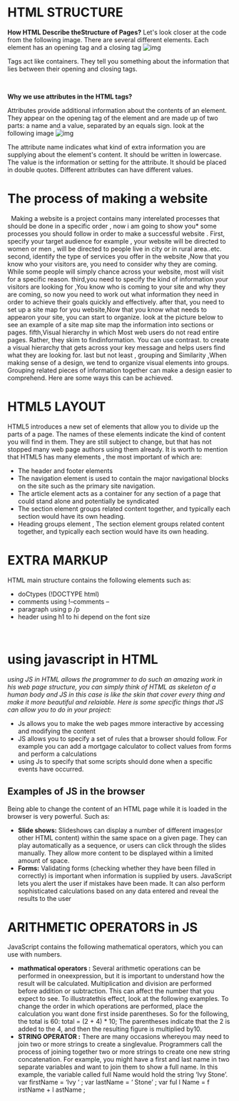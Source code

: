 # HTML STRUCTURE
**How HTML  Describe theStructure of Pages?**
Let's look closer at the code from the following image.
There are several different elements. Each
element has an opening tag and a closing tag
![img](https://alleasytricks.files.wordpress.com/2015/02/page_structure_example.jpg)

Tags act like containers. They tell you
something about the information that lies
between their opening and closing tags.


&nbsp;

**Why we use attributes in the HTML tags?**

Attributes provide additional information
about the contents of an element. They appear
on the opening tag of the element and are
made up of two parts: a name and a value,
separated by an equals sign. look at the following image
![img](https://th.bing.com/th/id/Rbde8b80c8d33084b030f973eeffa5e88?rik=Auy4EfuD3Btyxg&riu=http%3a%2f%2fwww.w3schools.in%2fwp-content%2fuploads%2f2014%2f07%2fHTML-attribute.jpg&ehk=AYaKpU7EUHjeyAnOow%2b3yBue8vMswOYuLOBy58xpCcY%3d&risl=&pid=ImgRaw)

The attribute name indicates
what kind of extra information
you are supplying about the
element's content. It should be
written in lowercase.
The value is the information
or setting for the attribute. It
should be placed in double
quotes. Different attributes can
have different values.

# The process of making a website
&nbsp;
Making a website is a project contains many interelated processes that should be done in a specific order , now i am going to show you* some processes you should follow in order to make a successful website . First, specify your target audience for example , your website will be directed to women or men , will be directed to people live in city or in rural area..etc. second, identify the type of services you offer in the website ,Now that you know who your visitors are, you need to consider why they are coming. While some people will simply chance across your website, most will visit for a specific reason. third,you need to specify the kind of information your visitors are looking for ,You know who is coming to your site and why they are coming, so now you need to work out what information they need in order to achieve their goals quickly and effectively. after that, you need to set up a site map for you website,Now that you know what needs to appearon your site, you can start to organize. look at the picture below to see an example of a site map site map the information into sections or pages. fifth,Visual hierarchy in which Most web users do not read entire pages. Rather, they skim to findinformation. You can use contrast. to create a visual hierarchy that gets across your key message and helps users find what they are looking for. last but not least , grouping and Similarity ,When making sense of a design, we tend to organize visual elements into groups. Grouping related pieces of information together can make a design easier to comprehend. Here are some ways this can be achieved.

# HTML5 LAYOUT
HTML5 introduces a new set of elements that allow you to divide up the parts of a page. The names of these elements indicate the kind of content you will find in them. They are still subject to change, but that has not stopped many web page authors using them already. It is worth to mention that HTML5 has many elements , the most important of which are:

- The header and footer elements
- The navigation element is used to contain the major navigational blocks on the site such as the primary site navigation.
- The article element acts as a container for any section of a page that could stand alone and potentially be syndicated
- The section element groups related content together, and typically each section would have its own heading.
- Heading groups element , The section element groups related content together, and typically each section would have its own heading.
 # EXTRA MARKUP
HTML main structure contains the following elements such as:

- doCtypes (!DOCTYPE html)
- comments using !–comments –
- paragraph using p /p
- header using h1 to hi depend on the font size

&nbsp;
  

# using javascript in HTML
*using JS in HTML allows the programmer to do such an amazing work in his web page structure, you can simply think of HTML as skeleton of a human body and JS in this case is like the skin that cover every thing and make it more beautiful and relaiable. Here is some specific things that JS can allow you to do in your project:*

- Js allows you to make the web pages mmore interactive by accessing and modifying the content
- JS allows you to specify a set of rules that a browser should follow. For example you can add a mortgage calculator to collect values from forms and perform a calculations
- using Js to specify that some scripts should done when a specific events have occurred.
## Examples of JS in the browser
Being able to change the content of an HTML page while it is loaded in the browser is very powerful. Such as:

- **Slide shows:** Slideshows can display a number of different images(or other HTML content) within the same space on a given page. They can play automatically as a sequence, or users can click through the slides manually. They allow more content to be displayed within a limited amount of space.
- **Forms:** Validating forms (checking whether they have been filled in correctly) is important when information is supplied by users. JavaScript lets you alert the user if mistakes have been made. It can also perform sophisticated calculations based on any data entered and reveal the results to the user
# ARITHMETIC OPERATORS in JS
JavaScript contains the following mathematical operators, which you can use with numbers.

- **mathmatical operators :** Several arithmetic operations can be performed in oneexpression, but it is important to understand how the result will be calculated. Multiplication and division are performed before addition or subtraction. This can affect the number that you expect to see. To illustratethis effect, look at the following examples. To change the order in which operations are performed, place the calculation you want done first inside parentheses. So for the following, the total is 60: total = (2 + 4) * 10; The parentheses indicate that the 2 is added to the 4, and then the resulting figure is multiplied by10.
- **STRING OPERATOR :** There are many occasions whereyou may need to join two or more strings to create a singlevalue. Programmers call the process of joining together two or more strings to create one new string concatenation. For example, you might have a first and last name in two separate variables and want to join them to show a full name. In this example, the variable called full Name would hold the string ‘Ivy Stone’. var firstName = ‘Ivy ‘ ; var lastName = ‘ Stone’ ; var ful l Name = f irstName + l astName ;
